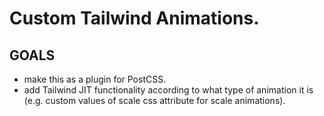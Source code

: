 # Custom Tailwind Animations.

## GOALS
- make this as a plugin for PostCSS.
- add Tailwind JIT functionality according to what type of animation it is (e.g. custom values of scale css attribute for scale animations).
